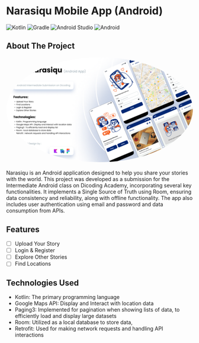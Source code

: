 # Narasiqu Mobile App (Android)
![Kotlin](https://img.shields.io/badge/kotlin-%237F52FF.svg?style=for-the-badge&logo=kotlin&logoColor=white) ![Gradle](https://img.shields.io/badge/Gradle-02303A.svg?style=for-the-badge&logo=Gradle&logoColor=white) ![Android Studio](https://img.shields.io/badge/android%20studio-346ac1?style=for-the-badge&logo=android%20studio&logoColor=white) ![Android](https://img.shields.io/badge/Android-3DDC84?style=for-the-badge&logo=android&logoColor=white) 

## About The Project

<div align="center">
  <img src="./Narasiqu Preview.png" alt="Narasiqu" width="auto" height="auto"  style="border-radius:50%">    
</div>
<br />
Narasiqu is an Android application designed to help you share your stories with the world. This project was developed as a submission for the Intermediate Android class on Dicoding Academy, incorporating several key functionalities. It implements a Single Source of Truth using Room, ensuring data consistency and reliability, along with offline functionality. The app also includes user authentication using email and password and data consumption from APIs.

## Features

- [ ] Upload Your Story
- [ ] Login & Register
- [ ] Explore Other Stories
- [ ] Find Locations

## Technologies Used

- Kotlin: The primary programming language
- Google Maps API: Display and Interact with location data
- Paging3: Implemented for pagination when showing lists of data, to efficiently load and display large datasets
- Room: Utilized as a local database to store data,
- Retrofit: Used for making network requests and handling API interactions
